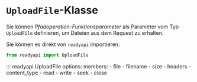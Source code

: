 # `UploadFile`-Klasse

Sie können *Pfadoperation-Funktionsparameter* als Parameter vom Typ `UploadFile` definieren, um Dateien aus dem Request zu erhalten.

Sie können es direkt von `readyapi` importieren:

```python
from readyapi import UploadFile
```

::: readyapi.UploadFile
    options:
        members:
            - file
            - filename
            - size
            - headers
            - content_type
            - read
            - write
            - seek
            - close
